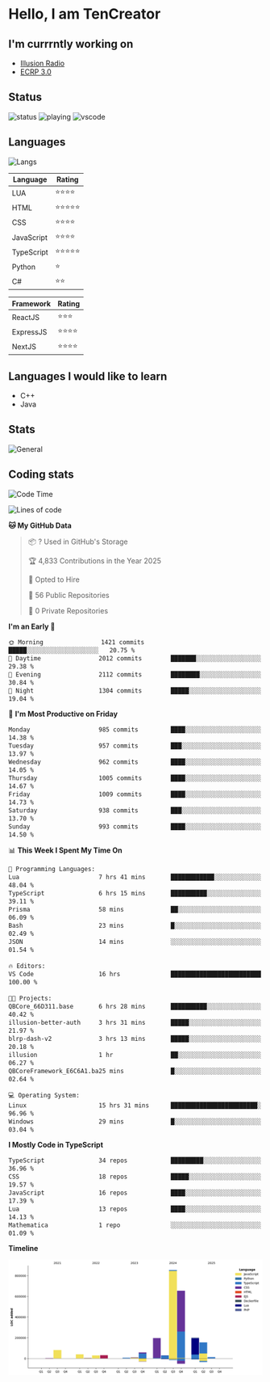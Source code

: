 # Hello, I am TenCreator

## I'm currrntly working on
- [Illusion Radio](https://illusionradio.co.uk/)
- [ECRP 3.0](http://github.com/Emerald-Coast-Roleplay/)

## Status
![status](https://api.statusbadges.me/badge/status/518334475038359555?simple=true&style=for-the-badge)
![playing](https://api.statusbadges.me/badge/playing/518334475038359555?style=for-the-badge)
![vscode](https://api.statusbadges.me/badge/vscode/518334475038359555?style=for-the-badge)

## Languages
![Langs](https://github-readme-stats.vercel.app/api/top-langs/?username=tencreator&layout=compact&theme=radical)


|Language|Rating|
|--------|------|
|LUA|⭐️⭐️⭐️⭐️|
|HTML|⭐️⭐️⭐️⭐️⭐️|
|CSS|⭐️⭐️⭐️⭐️|
|JavaScript|⭐️⭐️⭐️⭐️|
|TypeScript|⭐️⭐️⭐️⭐️⭐️|
|Python|⭐️|
|C#|⭐️⭐️ |

|Framework|Rating|
|--------|------|
|ReactJS|⭐️⭐️⭐|
|ExpressJS|⭐️⭐️⭐️⭐️|
|NextJS|⭐️⭐️⭐⭐️|

## Languages I would like to learn
- C++
- Java

## Stats
![General](https://github-readme-stats.vercel.app/api?username=tencreator&show_icons=true&theme=radical)

## Coding stats

<!--START_SECTION:waka-->
![Code Time](http://img.shields.io/badge/Code%20Time-662%20hrs%201%20min-blue)

![Lines of code](https://img.shields.io/badge/From%20Hello%20World%20I%27ve%20Written-2.4%20million%20lines%20of%20code-blue)

**🐱 My GitHub Data** 

> 📦 ? Used in GitHub's Storage 
 > 
> 🏆 4,833 Contributions in the Year 2025
 > 
> 💼 Opted to Hire
 > 
> 📜 56 Public Repositories 
 > 
> 🔑 0 Private Repositories 
 > 
**I'm an Early 🐤** 

```text
🌞 Morning                1421 commits        █████░░░░░░░░░░░░░░░░░░░░   20.75 % 
🌆 Daytime                2012 commits        ███████░░░░░░░░░░░░░░░░░░   29.38 % 
🌃 Evening                2112 commits        ████████░░░░░░░░░░░░░░░░░   30.84 % 
🌙 Night                  1304 commits        █████░░░░░░░░░░░░░░░░░░░░   19.04 % 
```
📅 **I'm Most Productive on Friday** 

```text
Monday                   985 commits         ████░░░░░░░░░░░░░░░░░░░░░   14.38 % 
Tuesday                  957 commits         ███░░░░░░░░░░░░░░░░░░░░░░   13.97 % 
Wednesday                962 commits         ████░░░░░░░░░░░░░░░░░░░░░   14.05 % 
Thursday                 1005 commits        ████░░░░░░░░░░░░░░░░░░░░░   14.67 % 
Friday                   1009 commits        ████░░░░░░░░░░░░░░░░░░░░░   14.73 % 
Saturday                 938 commits         ███░░░░░░░░░░░░░░░░░░░░░░   13.70 % 
Sunday                   993 commits         ████░░░░░░░░░░░░░░░░░░░░░   14.50 % 
```


📊 **This Week I Spent My Time On** 

```text
💬 Programming Languages: 
Lua                      7 hrs 41 mins       ████████████░░░░░░░░░░░░░   48.04 % 
TypeScript               6 hrs 15 mins       ██████████░░░░░░░░░░░░░░░   39.11 % 
Prisma                   58 mins             ██░░░░░░░░░░░░░░░░░░░░░░░   06.09 % 
Bash                     23 mins             █░░░░░░░░░░░░░░░░░░░░░░░░   02.49 % 
JSON                     14 mins             ░░░░░░░░░░░░░░░░░░░░░░░░░   01.54 % 

🔥 Editors: 
VS Code                  16 hrs              █████████████████████████   100.00 % 

🐱‍💻 Projects: 
QBCore_66D311.base       6 hrs 28 mins       ██████████░░░░░░░░░░░░░░░   40.42 % 
illusion-better-auth     3 hrs 31 mins       █████░░░░░░░░░░░░░░░░░░░░   21.97 % 
blrp-dash-v2             3 hrs 13 mins       █████░░░░░░░░░░░░░░░░░░░░   20.18 % 
illusion                 1 hr                ██░░░░░░░░░░░░░░░░░░░░░░░   06.27 % 
QBCoreFramework_E6C6A1.ba25 mins             █░░░░░░░░░░░░░░░░░░░░░░░░   02.64 % 

💻 Operating System: 
Linux                    15 hrs 31 mins      ████████████████████████░   96.96 % 
Windows                  29 mins             █░░░░░░░░░░░░░░░░░░░░░░░░   03.04 % 
```

**I Mostly Code in TypeScript** 

```text
TypeScript               34 repos            █████████░░░░░░░░░░░░░░░░   36.96 % 
CSS                      18 repos            █████░░░░░░░░░░░░░░░░░░░░   19.57 % 
JavaScript               16 repos            ████░░░░░░░░░░░░░░░░░░░░░   17.39 % 
Lua                      13 repos            ████░░░░░░░░░░░░░░░░░░░░░   14.13 % 
Mathematica              1 repo              ░░░░░░░░░░░░░░░░░░░░░░░░░   01.09 % 
```



**Timeline**

![Lines of Code chart](https://raw.githubusercontent.com/tencreator/tencreator/main/assets/bar_graph.png)


<!--END_SECTION:waka-->
